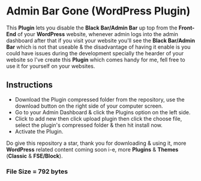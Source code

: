 # Admin Bar Gone (WordPress Plugin)
This <b>Plugin</b> lets you disable the <b>Black Bar/Admin Bar</b> up top from the <b>Front-End</b> of your <b>WordPress</b> website, whenever admin logs into the admin dashboard after that if you visit your website you'll see the <b>Black Bar/Admin Bar</b> which is not that useable & the disadvantage of having it enable is you could have issues during the development specially the hearder of your website so I've create this <b>Plugin</b> which comes handy for me, fell free to use it for yourself on your websites.
  <h2>Instructions</h2>
  <ul>
    <li>Download the Plugin compressed folder from the repository, use the download button on the right side of your computer screen.</li>
    <li>Go to your Admin Dashboard & click the Plugins option on the left side.</li>
    <li>Click to add new then click upload plugin then click the choose file, select the plugin's compressed folder & then hit install now.</li>
    <li>Activate the Plugin.</li>
  </ul>
  <p>Do give this repository a star, thank you for downloading & using it, more <b>WordPress</b> related content coming soon i-e, more <b>Plugins</b> & <b>Themes</b> (<b>Classic</b> & <b>FSE/Block</b>).</p>
  <h3>File Size = 792 bytes</h3>
